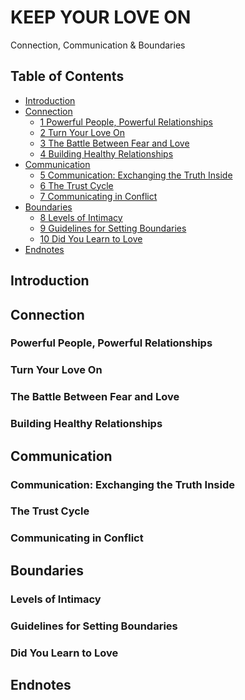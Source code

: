 # KEEP YOUR LOVE ON

Connection, Communication & Boundaries

## Table of Contents

- [Introduction]
- [Connection]
  - [1 Powerful People, Powerful Relationships][1]
  - [2 Turn Your Love On][2]
  - [3 The Battle Between Fear and Love][3]
  - [4 Building Healthy Relationships][3]
- [Communication]
  - [5 Communication: Exchanging the Truth Inside][5]
  - [6 The Trust Cycle][6]
  - [7 Communicating in Conflict][7]
- [Boundaries]
  - [8 Levels of Intimacy][8]
  - [9 Guidelines for Setting Boundaries][9]
  - [10 Did You Learn to Love][10]
- [Endnotes]

<h2 id='introduction'>Introduction</h2>

<h2 id='connection'>Connection</h2>

<h3 id='1'>Powerful People, Powerful Relationships</h3>

<h3 id='2'>Turn Your Love On</h3>

<h3 id='3'>The Battle Between Fear and Love</h3>

<h3 id='4'>Building Healthy Relationships</h3>

<h2 id='communication'>Communication</h2>

<h3 id='5'>Communication: Exchanging the Truth Inside</h3>

<h3 id='6'>The Trust Cycle</h3>

<h3 id='7'>Communicating in Conflict</h3>

<h2 id='boundaries'>Boundaries</h2>

<h3 id='8'>Levels of Intimacy</h3>

<h3 id='9'>Guidelines for Setting Boundaries</h3>

<h3 id='10'>Did You Learn to Love</h3>

<h2 id='endnotes'>Endnotes</h2>

<!-- Anchor -->
[Introduction]: #introduction
[Connection]: #connection
[Communication]: #communication
[Boundaries]: #boundaries
[Endnotes]: #endnotes
[1]: #1
[2]: #2
[3]: #3
[4]: #4
[5]: #5
[6]: #6
[7]: #7
[8]: #8
[9]: #9
[10]: #10
